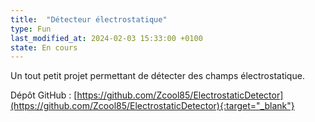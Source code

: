 ```yaml
---
title:  "Détecteur électrostatique"
type: Fun
last_modified_at: 2024-02-03 15:33:00 +0100
state: En cours
---
```


Un tout petit projet permettant de détecter des champs électrostatique.

<!--more-->

Dépôt GitHub : [https://github.com/Zcool85/ElectrostaticDetector](https://github.com/Zcool85/ElectrostaticDetector){:target="_blank"}

